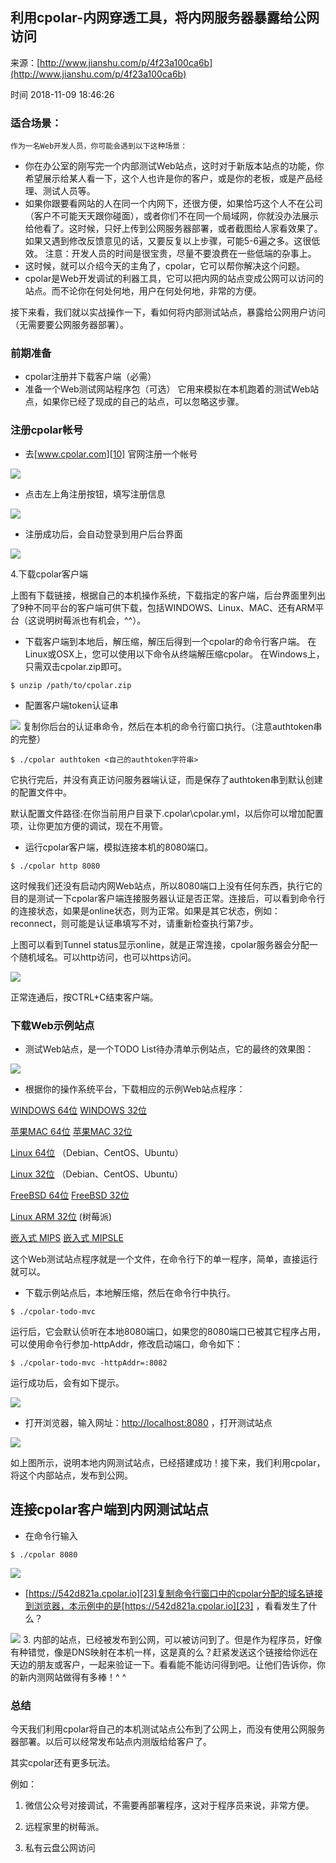 ## 利用cpolar-内网穿透工具，将内网服务器暴露给公网访问

来源：[http://www.jianshu.com/p/4f23a100ca6b](http://www.jianshu.com/p/4f23a100ca6b)

时间 2018-11-09 18:46:26

 
### 适合场景：

```
作为一名Web开发人员，你可能会遇到以下这种场景：
```

 
* 你在办公室的刚写完一个内部测试Web站点，这时对于新版本站点的功能，你希望展示给某人看一下，这个人也许是你的客户，或是你的老板，或是产品经理、测试人员等。 
* 如果你跟要看网站的人在同一个内网下，还很方便，如果恰巧这个人不在公司（客户不可能天天跟你碰面），或者你们不在同一个局域网，你就没办法展示给他看了。这时候，只好上传到公网服务器部署，或者截图给人家看效果了。如果又遇到修改反馈意见的话，又要反复以上步骤，可能5-6遍之多。这很低效。 注意：开发人员的时间是很宝贵，尽量不要浪费在一些低端的杂事上。 
* 这时候，就可以介绍今天的主角了，cpolar，它可以帮你解决这个问题。 
* cpolar是Web开发调试的利器工具，它可以把内网的站点变成公网可以访问的站点。而不论你在何处何地，用户在何处何地，非常的方便。 
 
 
接下来看，我们就以实战操作一下，看如何将内部测试站点，暴露给公网用户访问（无需要要公网服务器部署）。
 
### 前期准备

 
* cpolar注册并下载客户端（必需） 
* 准备一个Web测试网站程序包（可选） 
 它用来模拟在本机跑着的测试Web站点，如果你已经了现成的自己的站点，可以忽略这步骤。  
 
 
### 注册cpolar帐号

 
* 去[www.cpolar.com][10] 官网注册一个帐号

![][0]
  
* 点击左上角注册按钮，填写注册信息

![][1]
  
* 注册成功后，会自动登录到用户后台界面

![][2]
 
4.下载cpolar客户端
 
上图有下载链接，根据自己的本机操作系统，下载指定的客户端，后台界面里列出了9种不同平台的客户端可供下载，包括WINDOWS、Linux、MAC、还有ARM平台（这说明树莓派也有机会，^^）。

 
* 下载客户端到本地后，解压缩，解压后得到一个cpolar的命令行客户端。
在Linux或OSX上，您可以使用以下命令从终端解压缩cpolar。 在Windows上，只需双击cpolar.zip即可。

```
$ unzip /path/to/cpolar.zip
```

 
* 配置客户端token认证串

![][3]
复制你后台的认证串命令，然后在本机的命令行窗口执行。（注意authtoken串的完整）

```
$ ./cpolar authtoken <自己的authtoken字符串>
```
 
它执行完后，并没有真正访问服务器端认证，而是保存了authtoken串到默认创建的配置文件中。
 
默认配置文件路径:在你当前用户目录下.cpolar\cpolar.yml，以后你可以增加配置项，让你更加方便的调试，现在不用管。

 
* 运行cpolar客户端，模拟连接本机的8080端口。 
 

```
$ ./cpolar http 8080
```
 
这时候我们还没有启动内网Web站点，所以8080端口上没有任何东西，执行它的目的是测试一下cpolar客户端连接服务器认证是否正常。连接后，可以看到命令行的连接状态，如果是online状态，则为正常。如果是其它状态，例如：reconnect，则可能是认证串填写不对，请重新检查执行第7步。
 
上图可以看到Tunnel status显示online，就是正常连接，cpolar服务器会分配一个随机域名。可以http访问，也可以https访问。

![][4]
 
正常连通后，按CTRL+C结束客户端。
 
### 下载Web示例站点

 
* 测试Web站点，是一个TODO List待办清单示例站点，它的最终的效果图：

![][5]
 
* 根据你的操作系统平台，下载相应的示例Web站点程序： 
 
 
  
[WINDOWS 64位][11]
[WINDOWS 32位][12] 
 
 
  
[苹果MAC 64位][13]
[苹果MAC 32位][14] 
 
 
[Linux 64位][15] （Debian、CentOS、Ubuntu）
 
[Linux 32位][16] （Debian、CentOS、Ubuntu）
 
  
[FreeBSD 64位][17]
[FreeBSD 32位][18] 
 
 
[Linux ARM 32位][19] (树莓派)
 
  
[嵌入式 MIPS][20]
[嵌入式 MIPSLE][21] 
 
 
这个Web测试站点程序就是一个文件，在命令行下的单一程序，简单，直接运行就可以。

 
* 下载示例站点后，本地解压缩，然后在命令行中执行。 
 

```
$ ./cpolar-todo-mvc
```
 
运行后，它会默认侦听在本地8080端口，如果您的8080端口已被其它程序占用，可以使用命令行参加-httpAddr，修改启动端口，命令如下：

```
$ ./cpolar-todo-mvc -httpAddr=:8082
```
 
运行成功后，会有如下提示。

![][6]
 
* 打开浏览器，输入网址：[http://localhost:8080][22] ，打开测试站点

![][7]
 
如上图所示，说明本地内网测试站点，已经搭建成功！接下来，我们利用cpolar，将这个内部站点，发布到公网。
 
## 连接cpolar客户端到内网测试站点

 
* 在命令行输入 
 

```
$ ./cpolar 8080
```

![][8]
 
* [https://542d821a.cpolar.io][23]复制命令行窗口中的cpolar分配的域名链接到浏览器，本示例中的是[https://542d821a.cpolar.io][23] ，看看发生了什么？

![][9]
3. 内部的站点，已经被发布到公网，可以被访问到了。但是作为程序员，好像有种错觉，像是DNS映射在本机一样，这是真的么？赶紧发送这个链接给你远在天边的朋友或客户，一起来验证一下。看看能不能访问得到吧。让他们告诉你，你的新内测网站做得有多棒！^ ^

 
### 总结
 
今天我们利用cpolar将自己的本机测试站点公布到了公网上，而没有使用公网服务器部署。以后可以经常发布站点内测版给给客户了。
 
其实cpolar还有更多玩法。
 
例如：
 
1. 微信公众号对接调试，不需要再部署程序，这对于程序员来说，非常方便。
 
2. 远程家里的树莓派。
 
3. 私有云盘公网访问


[10]: https://www.cpolar.com
[11]: https://www.cpolar.com/static/downloads/todo/cpolar-todo-mvc-stable-windows-amd64.zip
[12]: https://www.cpolar.com/static/downloads/todo/cpolar-todo-mvc-stable-windows-amd64.zip
[13]: https://www.cpolar.com/static/downloads/todo/cpolar-todo-mvc-stable-darwin-amd64.zip
[14]: https://www.cpolar.com/static/downloads/todo/cpolar-todo-mvc-stable-darwin-386.zip
[15]: https://www.cpolar.com/static/downloads/todo/cpolar-todo-mvc-stable-linux-amd64.zip
[16]: https://www.cpolar.com/static/downloads/todo/cpolar-todo-mvc-stable-linux-386.zip
[17]: https://www.cpolar.com/static/downloads/todo/cpolar-todo-mvc-stable-freebsd-amd64.zip
[18]: https://www.cpolar.com/static/downloads/todo/cpolar-todo-mvc-stable-freebsd-386.zip
[19]: https://www.cpolar.com/static/downloads/todo/cpolar-todo-mvc-stable-linux-arm.zip
[20]: https://www.cpolar.com/static/downloads/todo/cpolar-todo-mvc-stable-linux-mips.zip
[21]: https://www.cpolar.com/static/downloads/todo/cpolar-todo-mvc-stable-linux-mipsle.zip
[22]: http://localhost:8080
[23]: https://542d821a.cpolar.io
[24]: https://542d821a.cpolar.io
[0]: https://img0.tuicool.com/qqYVVzA.png
[1]: https://img0.tuicool.com/3uYramY.png
[2]: https://img2.tuicool.com/6VnEFvv.png
[3]: https://img0.tuicool.com/E7bUbun.png
[4]: https://img0.tuicool.com/2UvMzmz.png
[5]: https://img2.tuicool.com/byemeyE.png
[6]: https://img0.tuicool.com/J3mUJza.png
[7]: https://img0.tuicool.com/Y3QRzu7.png
[8]: https://img1.tuicool.com/EBJfAfj.png
[9]: https://img2.tuicool.com/U36JjyZ.png